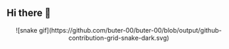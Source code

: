 ## Hi there 👋

<div align="center">
  ![snake gif](https://github.com/buter-00/buter-00/blob/output/github-contribution-grid-snake-dark.svg)
</div>
